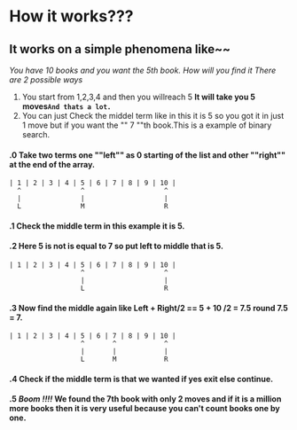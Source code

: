 # How it works???

## It works on a simple phenomena like~~ 
*You have 10 books and you want the 5th book. How will you find it
There are 2 possible ways*
1. You start from 1,2,3,4 and then you willreach 5 **It will take you 5 moves``And thats a lot.``**
2. You can just
Check the middel term like in this it is 5 so you got it in just 1 move	but if you want the "" 7 ""th book.This is a example of binary search.

#### .0 Take two terms one ""left"" as 0 starting of the list and other ""right"" at the end of the array.
	| 1 | 2 | 3 | 4 | 5 | 6 | 7 | 8 | 9 | 10 |
      ^               ^                    ^
	  |               |                    |
	  L               M                    R

#### .1 Check the middle term in this example it is 5.
#### .2 Here 5 is not is equal to 7 so put left to middle that is 5.

    | 1 | 2 | 3 | 4 | 5 | 6 | 7 | 8 | 9 | 10 |
                      ^                    ^
                      |                    |
                      L                    R 

#### .3 Now find the middle again like Left + Right/2 == 5 + 10 /2 = 7.5 round 7.5 = 7.

	| 1 | 2 | 3 | 4 | 5 | 6 | 7 | 8 | 9 | 10 |
	                  ^       ^            ^
                      |       |            |
                      L       M            R

#### .4 Check if the middle term is that we wanted if yes exit else continue.

#### .5 ***Boom !!!!*** We found the 7th book with only 2 moves and if it is a million more books then it is very useful because you can't count books one by one.  
